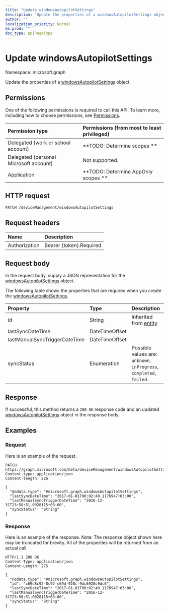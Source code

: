 ```yaml
---
title: "Update windowsAutopilotSettings"
description: "Update the properties of a windowsAutopilotSettings object."
author: ""
localization_priority: Normal
ms.prod: ""
doc_type: apiPageType
---
```


# Update windowsAutopilotSettings

Namespace: microsoft.graph

Update the properties of a [windowsAutopilotSettings](../resources/windowsautopilotsettings.md) object.

## Permissions
One of the following permissions is required to call this API. To learn more, including how to choose permissions, see [Permissions](/concepts/permissions-reference.md).

|Permission type|Permissions (from most to least privileged)|
|:---|:---|
|Delegated (work or school account)|**TODO: Determine scopes **|
|Delegated (personal Microsoft account)|Not supported.|
|Application|**TODO: Determine AppOnly scopes **|

## HTTP request
<!-- {
  "blockType": "ignored"
}
-->
``` http
PATCH /deviceManagement/windowsAutopilotSettings
```

## Request headers
|Name|Description|
|:---|:---|
|Authorization|Bearer {token}.Required|

## Request body
In the request body, supply a JSON representation for the [windowsAutopilotSettings](../resources/windowsautopilotsettings.md) object.

The following table shows the properties that are required when you create the [windowsAutopilotSettings](../resources/windowsautopilotsettings.md).

|Property|Type|Description|
|:---|:---|:---|
|id|String| Inherited from [entity](../resources/entity.md)|
|lastSyncDateTime|DateTimeOffset||
|lastManualSyncTriggerDateTime|DateTimeOffset||
|syncStatus|Enumeration| Possible values are: `unknown`, `inProgress`, `completed`, `failed`.|



## Response
If successful, this method returns a `200 OK` response code and an updated [windowsAutopilotSettings](../resources/windowsautopilotsettings.md) object in the response body.

## Examples

### Request
Here is an example of the request.
<!-- {
  "blockType": "request",
  "name": "update_windowsautopilotsettings"
}
-->
``` http
PATCH https://graph.microsoft.com/beta/deviceManagement/windowsAutopilotSettings
Content-type: application/json
Content-length: 226

{
  "@odata.type": "#microsoft.graph.windowsAutopilotSettings",
  "lastSyncDateTime": "2017-01-01T00:02:40.1176947+03:00",
  "lastManualSyncTriggerDateTime": "2016-12-31T23:58:51.0028115+03:00",
  "syncStatus": "String"
}
```

### Response
Here is an example of the response. Note: The response object shown here may be truncated for brevity. All of the properties will be returned from an actual call.
<!-- {
  "blockType": "response",
  "truncated": true
}
-->
``` http
HTTP/1.1 200 OK
Content-Type: application/json
Content-Length: 275

{
  "@odata.type": "#microsoft.graph.windowsAutopilotSettings",
  "id": "c69d8c92-8c92-c69d-928c-9dc6928c9dc6",
  "lastSyncDateTime": "2017-01-01T00:02:40.1176947+03:00",
  "lastManualSyncTriggerDateTime": "2016-12-31T23:58:51.0028115+03:00",
  "syncStatus": "String"
}
```

